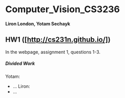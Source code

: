 # Computer_Vision_CS3236
#### Liron London, Yotam Sechayk

## HW1 ([http://cs231n.github.io/])
In the webpage, assignment 1, questions 1-3.
##### Divided Work
Yotam:
* ...
Liron:
* ...

